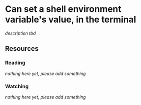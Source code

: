 # Can set a shell environment variable's value, in the terminal
_description tbd_
## Resources
### Reading
_nothing here yet, please add something_
### Watching
_nothing here yet, please add something_
